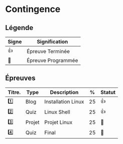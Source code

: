 # Contingence

## Légende

| Signe              | Signification                 |
|--------------------|-------------------------------|
| :+1:               | Épreuve Terminée              |
| :calendar:         | Épreuve Programmée            |


## Épreuves

| Titre.  | Type    | Description                                         | %  | Statut           |
|---------|---------|-----------------------------------------------------|----|------------------|
| :one:   | Blog    | Installation Linux                                  | 25 | :+1:             |
| :two:   | Quiz    | Linux Shell                                         | 25 | :+1:             |
| :three: | Projet  | Projet Linux                                        | 25 | :calendar:       |
| :four:  | Quiz    | Final                                               | 25 | :calendar:       |
